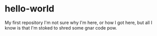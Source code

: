 # hello-world
My first repository
I'm not sure why I'm here, or how I got here, but all I know is that I'm stoked to shred some gnar code pow.
